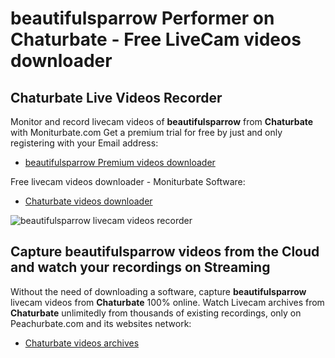 # beautifulsparrow Performer on Chaturbate - Free LiveCam videos downloader

## Chaturbate Live Videos Recorder

Monitor and record livecam videos of **beautifulsparrow** from **Chaturbate** with Moniturbate.com
Get a premium trial for free by just and only registering with your Email address:
* [beautifulsparrow Premium videos downloader](https://moniturbate.com/request-demo-licence-key.html)

Free livecam videos downloader - Moniturbate Software:
* [Chaturbate videos downloader](https://moniturbate.com/moniturbate-download-software.html)

![beautifulsparrow livecam videos recorder](https://peachurnet.com/templates/moniturbate-software.png)


## Capture beautifulsparrow videos from the Cloud and watch your recordings on Streaming

Without the need of downloading a software, capture **beautifulsparrow** livecam videos from **Chaturbate** 100% online.
Watch Livecam archives from **Chaturbate** unlimitedly from thousands of existing recordings, only on Peachurbate.com and its websites network:
* [Chaturbate videos archives](https://peachurnet.com/)
